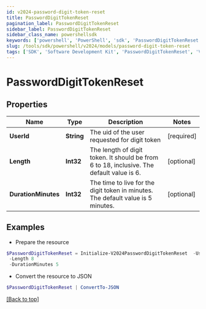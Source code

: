 ```yaml
---
id: v2024-password-digit-token-reset
title: PasswordDigitTokenReset
pagination_label: PasswordDigitTokenReset
sidebar_label: PasswordDigitTokenReset
sidebar_class_name: powershellsdk
keywords: ['powershell', 'PowerShell', 'sdk', 'PasswordDigitTokenReset', 'V2024PasswordDigitTokenReset'] 
slug: /tools/sdk/powershell/v2024/models/password-digit-token-reset
tags: ['SDK', 'Software Development Kit', 'PasswordDigitTokenReset', 'V2024PasswordDigitTokenReset']
---
```



# PasswordDigitTokenReset

## Properties

Name | Type | Description | Notes
------------ | ------------- | ------------- | -------------
**UserId** | **String** | The uid of the user requested for digit token | [required]
**Length** | **Int32** | The length of digit token. It should be from 6 to 18, inclusive. The default value is 6. | [optional] 
**DurationMinutes** | **Int32** | The time to live for the digit token in minutes. The default value is 5 minutes. | [optional] 

## Examples

- Prepare the resource
```powershell
$PasswordDigitTokenReset = Initialize-V2024PasswordDigitTokenReset  -UserId Abby.Smith `
 -Length 8 `
 -DurationMinutes 5
```

- Convert the resource to JSON
```powershell
$PasswordDigitTokenReset | ConvertTo-JSON
```


[[Back to top]](#) 

